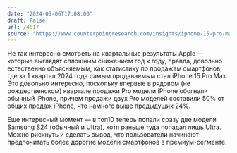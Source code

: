 ```yaml
---
date: "2024-05-06T17:08:00"
draft: False
url: /4817
source: "https://www.counterpointresearch.com/insights/iphone-15-pro-max-best-selling-smartphone-q1-2024/"
---
```


Не так интересно смотреть на квартальные результаты Apple — которые выглядят сплошным снижением год к году, правда, довольно естественно объясняемым, как статистику по продажам смартфонов, где за 1 квартал 2024 года самым продаваемым стал iPhone 15 Pro Max. Это довольно интересно, поскольку впервые в рядовом (не рождественском) квартале продажи Pro модели iPhone обогнали обычный iPhone, причем продажи двух Pro моделей составили 50% от общих продаж iPhone, что намного выше предыдущих 24%.

Еще интересный момент — в топ10 теперь попали сразу две модели Samsung S24 (обычный и Ultra), хотя раньше туда попадал лишь Ultra. Можно рискнуть и сделать вывод, что пользователи начинают предпочитать более дорогие модели смартфонов в премиум-сегменте.
